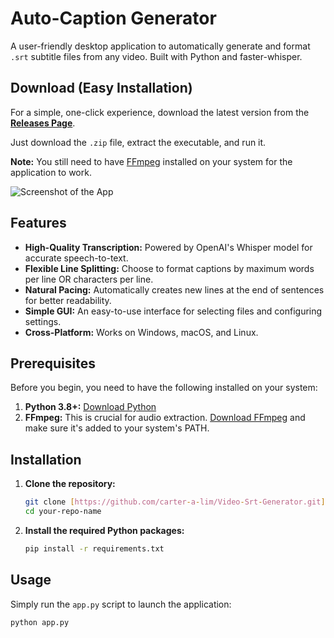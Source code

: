 # Auto-Caption Generator

A user-friendly desktop application to automatically generate and format `.srt` subtitle files from any video. Built with Python and faster-whisper.

## Download (Easy Installation)

For a simple, one-click experience, download the latest version from the **[Releases Page](https://github.com/carter-a-lim/Video-Srt-Generator.git)**.

Just download the `.zip` file, extract the executable, and run it.

**Note:** You still need to have [FFmpeg](https://ffmpeg.org/download.html) installed on your system for the application to work.

![Screenshot of the App](https://github.com/user-attachments/assets/ca61d81e-bd27-4fe3-b6ad-f547e9cca445)

## Features

- **High-Quality Transcription:** Powered by OpenAI's Whisper model for accurate speech-to-text.
- **Flexible Line Splitting:** Choose to format captions by maximum words per line OR characters per line.
- **Natural Pacing:** Automatically creates new lines at the end of sentences for better readability.
- **Simple GUI:** An easy-to-use interface for selecting files and configuring settings.
- **Cross-Platform:** Works on Windows, macOS, and Linux.

## Prerequisites

Before you begin, you need to have the following installed on your system:

1.  **Python 3.8+:** [Download Python](https://www.python.org/downloads/)
2.  **FFmpeg:** This is crucial for audio extraction. [Download FFmpeg](https://ffmpeg.org/download.html) and make sure it's added to your system's PATH.

## Installation

1.  **Clone the repository:**
    ```bash
    git clone [https://github.com/carter-a-lim/Video-Srt-Generator.git](https://github.com/carter-a-lim/Video-Srt-Generator.git)
    cd your-repo-name
    ```

2.  **Install the required Python packages:**
    ```bash
    pip install -r requirements.txt
    ```

## Usage

Simply run the `app.py` script to launch the application:
```bash
python app.py